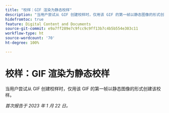 ```yaml
---
title: "校样：GIF 渲染为静态校样"
description: "当用户尝试从 GIF 创建校样时，仅用该 GIF 的第一帧以静态图像的形式创建该校样。"
hidefromtoc: true
feature: Digital Content and Documents
source-git-commit: e9a7ff289e7c9fcc9c9ff13b7c4b5b554e303c11
workflow-type: ht
source-wordcount: '70'
ht-degree: 100%

---
```



# 校样：GIF 渲染为静态校样

当用户尝试从 GIF 创建校样时，仅用该 GIF 的第一帧以静态图像的形式创建该校样。

_首次报告于 2023 年 1 月 22 日。_
